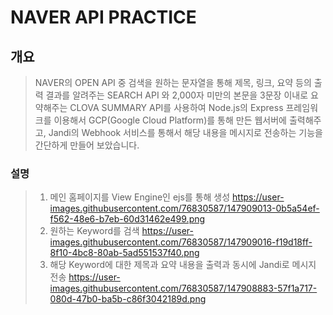 # NAVER API PRACTICE
## 개요
> NAVER의 OPEN API 중 검색을 원하는 문자열을 통해 제목, 링크, 요약 등의 출력 결과를 알려주는 SEARCH API 와 2,000자 미만의 본문을 3문장 이내로 요약해주는 CLOVA SUMMARY API를 사용하여 Node.js의 Express 프레임워크를 이용해서 GCP(Google Cloud Platform)를 통해 만든 웹서버에 출력해주고, Jandi의 Webhook 서비스를 통해서 해당 내용을 메시지로 전송하는 기능을 간단하게 만들어 보았습니다.
### 설명
> 1. 메인 홈페이지를 View Engine인 ejs를 통해 생성
> https://user-images.githubusercontent.com/76830587/147909013-0b5a54ef-f562-48e6-b7eb-60d31462e499.png
> 2. 원하는 Keyword를 검색
> https://user-images.githubusercontent.com/76830587/147909016-f19d18ff-8f10-4bc8-80ab-5ad551537f40.png
> 3. 해당 Keyword에 대한 제목과 요약 내용을 출력과 동시에 Jandi로 메시지 전송
> https://user-images.githubusercontent.com/76830587/147908883-57f1a717-080d-47b0-ba5b-c86f3042189d.png